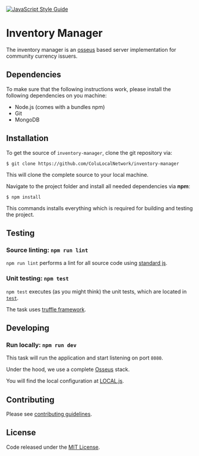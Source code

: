 [![JavaScript Style Guide](https://cdn.rawgit.com/standard/standard/master/badge.svg)](https://github.com/standard/standard)

# Inventory Manager

The inventory manager is an [osseus](https://github.com/colucom/osseus) based server implementation for community currency issuers.

## Dependencies

To make sure that the following instructions work, please install the following dependencies
on you machine:

- Node.js (comes with a bundles npm)
- Git
- MongoDB

## Installation

To get the source of `inventory-manager`, clone the git repository via:

````
$ git clone https://github.com/ColuLocalNetwork/inventory-manager
````

This will clone the complete source to your local machine.

Navigate to the project folder and install all needed dependencies via **npm**:

````
$ npm install
````

This commands installs everything which is required for building and testing the project.

## Testing

### Source linting: `npm run lint`
`npm run lint` performs a lint for all source code using [standard js](https://standardjs.com/).

### Unit testing: `npm test`
`npm test` executes (as you might think) the unit tests, which are located
in [`test`](https://github.com/ColuLocalNetwork/inventory-manager/blob/master/test).

The task uses [truffle framework](https://truffleframework.com/).

## Developing
### Run locally: `npm run dev`
This task will run the application and start listening on port `8080`.

Under the hood, we use a complete [Osseus](https://github.com/colucom/osseus) stack.

You will find the local configuration at [LOCAL.js](https://github.com/ColuLocalNetwork/inventory-manager/blob/master/config/LOCAL.js).


## Contributing
Please see [contributing guidelines](https://github.com/ColuLocalNetwork/inventory-manager/blob/master/.github/CONTRIBUTING.md).

## License
Code released under the [MIT License](https://github.com/ColuLocalNetwork/inventory-manager/blob/master/LICENSE).
